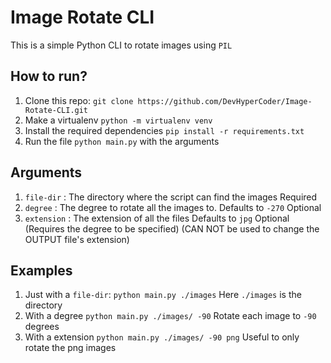 # Image Rotate CLI

This is a simple Python CLI to rotate images using `PIL` 

## How to run?
1. Clone this repo: `git clone https://github.com/DevHyperCoder/Image-Rotate-CLI.git`
2. Make a virtualenv `python -m virtualenv venv`
3. Install the required dependencies `pip install -r requirements.txt`
4. Run the file `python main.py` with the arguments

## Arguments
1. `file-dir` : The directory where the script can find the images Required
2. `degree` : The degree to rotate all the images to. Defaults to `-270` Optional
3. `extension` : The extension of all the files Defaults to `jpg` Optional (Requires the degree to be specified) (CAN NOT be used to change the OUTPUT file's extension)

## Examples
1. Just with a `file-dir`:
   `python main.py ./images` Here `./images` is the directory
2. With a degree
   `python main.py ./images/ -90` Rotate each image to `-90` degrees
3. With a extension
   `python main.py ./images/ -90 png` Useful to only rotate the png images